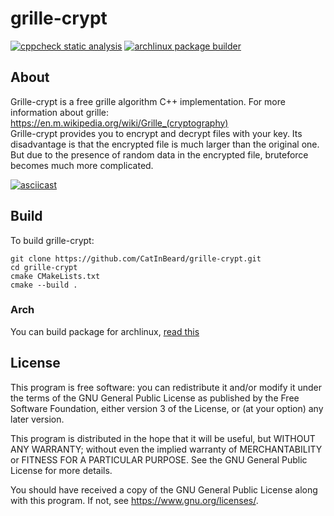 # grille-crypt

[![cppcheck static analysis](https://github.com/CatInBeard/grille-crypt/actions/workflows/cppcheck.yaml/badge.svg)](https://github.com/CatInBeard/grille-crypt/actions/workflows/cppcheck.yaml)
[![archlinux package builder](https://github.com/CatInBeard/grille-crypt/actions/workflows/arch_build.yaml/badge.svg)](https://github.com/CatInBeard/grille-crypt/actions/workflows/arch_build.yaml)

## About
Grille-crypt is a free grille algorithm C++ implementation.
For more information about grille: https://en.m.wikipedia.org/wiki/Grille_(cryptography)  
Grille-crypt provides you to encrypt and decrypt files with your key. Its disadvantage is that the encrypted file is much larger than the original one.  But due to the presence of random data in the encrypted file, bruteforce becomes much more complicated.

[![asciicast](https://asciinema.org/a/FnpoCVqyopwB5zg4q6ePMwj6N.svg)](https://asciinema.org/a/FnpoCVqyopwB5zg4q6ePMwj6N)

## Build
To build grille-crypt:  
```
git clone https://github.com/CatInBeard/grille-crypt.git
cd grille-crypt  
cmake CMakeLists.txt
cmake --build .
```

### Arch
You can build package for archlinux, [read this](build/archlinux/README.md)

## License
This program is free software: you can redistribute it and/or modify it under the terms of the GNU General Public License as published by the Free Software Foundation, either version 3 of the License, or (at your option) any later version.  

This program is distributed in the hope that it will be useful, but WITHOUT ANY WARRANTY; without even the implied warranty of MERCHANTABILITY or FITNESS FOR A PARTICULAR PURPOSE. See the GNU General Public License for more details.  

You should have received a copy of the GNU General Public License along with this program. If not, see <https://www.gnu.org/licenses/>.
